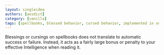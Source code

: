 ```yaml
---
layout: singleidea
authors: [aosdict]
category: [vanilla]
tags: [spellbooks, blessed behavior, cursed behavior, implemented in xnethack]
---
```

Blessings or cursings on spellbooks does not translate to automatic success or failure. Instead, it acts as a fairly large bonus or penalty to your effective Intelligence when reading it.
